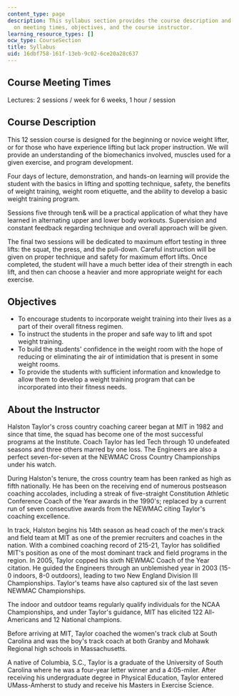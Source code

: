 ```yaml
---
content_type: page
description: This syllabus section provides the course description and information
  on meeting times, objectives, and the course instructor.
learning_resource_types: []
ocw_type: CourseSection
title: Syllabus
uid: 16dbf758-161f-13eb-9c02-6ce20a28c637
---
```


Course Meeting Times
--------------------

Lectures: 2 sessions / week for 6 weeks, 1 hour / session

Course Description
------------------

This 12 session course is designed for the beginning or novice weight lifter, or for those who have experience lifting but lack proper instruction. We will provide an understanding of the biomechanics involved, muscles used for a given exercise, and program development.

Four days of lecture, demonstration, and hands-on learning will provide the student with the basics in lifting and spotting technique, safety, the benefits of weight training, weight room etiquette, and the ability to develop a basic weight training program.

Sessions five through ten& will be a practical application of what they have learned in alternating upper and lower body workouts. Supervision and constant feedback regarding technique and overall approach will be given.

The final two sessions will be dedicated to maximum effort testing in three lifts: the squat, the press, and the pull-down. Careful instruction will be given on proper technique and safety for maximum effort lifts. Once completed, the student will have a much better idea of their strength in each lift, and then can choose a heavier and more appropriate weight for each exercise.

Objectives
----------

*   To encourage students to incorporate weight training into their lives as a part of their overall fitness regimen.
*   To instruct the students in the proper and safe way to lift and spot weight training.
*   To build the students' confidence in the weight room with the hope of reducing or eliminating the air of intimidation that is present in some weight rooms.
*   To provide the students with sufficient information and knowledge to allow them to develop a weight training program that can be incorporated into their fitness needs.

About the Instructor
--------------------

Halston Taylor's cross country coaching career began at MIT in 1982 and since that time, the squad has become one of the most successful programs at the Institute. Coach Taylor has led Tech through 10 undefeated seasons and three others marred by one loss. The Engineers are also a perfect seven-for-seven at the NEWMAC Cross Country Championships under his watch.

During Halston's tenure, the cross country team has been ranked as high as fifth nationally. He has been on the receiving end of numerous postseason coaching accolades, including a streak of five-straight Constitution Athletic Conference Coach of the Year awards in the 1990's; replaced by a current run of seven consecutive awards from the NEWMAC citing Taylor's coaching excellence.

In track, Halston begins his 14th season as head coach of the men's track and field team at MIT as one of the premier recruiters and coaches in the nation. With a combined coaching record of 215-21, Taylor has solidified MIT's position as one of the most dominant track and field programs in the region. In 2005, Taylor copped his sixth NEWMAC Coach of the Year citation. He guided the Engineers through an unblemished year in 2003 (15-0 indoors, 8-0 outdoors), leading to two New England Division III Championships. Taylor's teams have also captured six of the last seven NEWMAC Championships.

The indoor and outdoor teams regularly qualify individuals for the NCAA Championships, and under Taylor's guidance, MIT has elicited 122 All-Americans and 12 National champions.

Before arriving at MIT, Taylor coached the women's track club at South Carolina and was the boy's track coach at both Granby and Mohawk Regional high schools in Massachusetts.

A native of Columbia, S.C., Taylor is a graduate of the University of South Carolina where he was a four-year letter winner and a 4:05-miler. After receiving his undergraduate degree in Physical Education, Taylor entered UMass-Amherst to study and receive his Masters in Exercise Science.